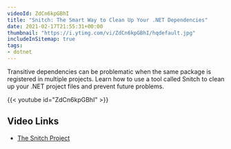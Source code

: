 ```yaml
---
videoId: ZdCn6kpGBhI
title: "Snitch: The Smart Way to Clean Up Your .NET Dependencies"
date: 2021-02-17T21:55:31+00:00
thumbnail: "https://i.ytimg.com/vi/ZdCn6kpGBhI/hqdefault.jpg"
includeInSitemap: true
tags:
- dotnet
---
```


Transitive dependencies can be problematic when the same package is registered in multiple projects. Learn how to use a tool called Snitch to clean up your .NET project files and prevent future problems.

<!--more-->

{{< youtube id="ZdCn6kpGBhI" >}}

## Video Links

- [The Snitch Project](https://github.com/spectresystems/snitch)
